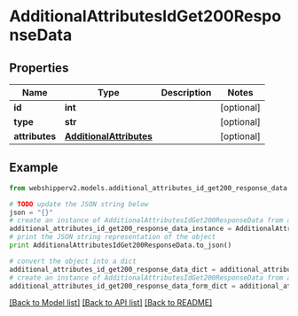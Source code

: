 # AdditionalAttributesIdGet200ResponseData


## Properties
Name | Type | Description | Notes
------------ | ------------- | ------------- | -------------
**id** | **int** |  | [optional] 
**type** | **str** |  | [optional] 
**attributes** | [**AdditionalAttributes**](AdditionalAttributes.md) |  | [optional] 

## Example

```python
from webshipperv2.models.additional_attributes_id_get200_response_data import AdditionalAttributesIdGet200ResponseData

# TODO update the JSON string below
json = "{}"
# create an instance of AdditionalAttributesIdGet200ResponseData from a JSON string
additional_attributes_id_get200_response_data_instance = AdditionalAttributesIdGet200ResponseData.from_json(json)
# print the JSON string representation of the object
print AdditionalAttributesIdGet200ResponseData.to_json()

# convert the object into a dict
additional_attributes_id_get200_response_data_dict = additional_attributes_id_get200_response_data_instance.to_dict()
# create an instance of AdditionalAttributesIdGet200ResponseData from a dict
additional_attributes_id_get200_response_data_form_dict = additional_attributes_id_get200_response_data.from_dict(additional_attributes_id_get200_response_data_dict)
```
[[Back to Model list]](../README.md#documentation-for-models) [[Back to API list]](../README.md#documentation-for-api-endpoints) [[Back to README]](../README.md)


